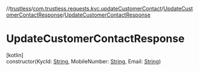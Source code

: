 //[trustless](../../../index.md)/[com.trustless.requests.kyc.updateCustomerContact](../index.md)/[UpdateCustomerContactResponse](index.md)/[UpdateCustomerContactResponse](-update-customer-contact-response.md)

# UpdateCustomerContactResponse

[kotlin]\
constructor(KycId: [String](https://kotlinlang.org/api/latest/jvm/stdlib/kotlin/-string/index.html), MobileNumber: [String](https://kotlinlang.org/api/latest/jvm/stdlib/kotlin/-string/index.html), Email: [String](https://kotlinlang.org/api/latest/jvm/stdlib/kotlin/-string/index.html))
